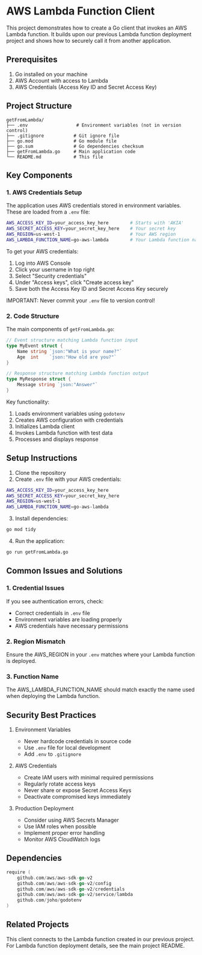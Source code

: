 # AWS Lambda Function Client

This project demonstrates how to create a Go client that invokes an AWS Lambda function. It builds upon our previous Lambda function deployment project and shows how to securely call it from another application.

## Prerequisites
1. Go installed on your machine
2. AWS Account with access to Lambda
3. AWS Credentials (Access Key ID and Secret Access Key)

## Project Structure
```
getFromLambda/
├── .env                  # Environment variables (not in version control)
├── .gitignore           # Git ignore file
├── go.mod               # Go module file
├── go.sum               # Go dependencies checksum
├── getFromLambda.go     # Main application code
└── README.md            # This file
```

## Key Components

### 1. AWS Credentials Setup
The application uses AWS credentials stored in environment variables. These are loaded from a `.env` file:

```bash
AWS_ACCESS_KEY_ID=your_access_key_here        # Starts with 'AKIA'
AWS_SECRET_ACCESS_KEY=your_secret_key_here    # Your secret key
AWS_REGION=us-west-1                          # Your AWS region
AWS_LAMBDA_FUNCTION_NAME=go-aws-lambda        # Your Lambda function name
```

To get your AWS credentials:
1. Log into AWS Console
2. Click your username in top right
3. Select "Security credentials"
4. Under "Access keys", click "Create access key"
5. Save both the Access Key ID and Secret Access Key securely

IMPORTANT: Never commit your `.env` file to version control!

### 2. Code Structure

The main components of `getFromLambda.go`:

```go
// Event structure matching Lambda function input
type MyEvent struct {
    Name string `json:"What is your name?"`
    Age  int    `json:"How old are you?"`
}

// Response structure matching Lambda function output
type MyResponse struct {
    Message string `json:"Answer"`
}
```

Key functionality:
1. Loads environment variables using `godotenv`
2. Creates AWS configuration with credentials
3. Initializes Lambda client
4. Invokes Lambda function with test data
5. Processes and displays response

## Setup Instructions

1. Clone the repository
2. Create `.env` file with your AWS credentials:
```bash
AWS_ACCESS_KEY_ID=your_access_key_here
AWS_SECRET_ACCESS_KEY=your_secret_key_here
AWS_REGION=us-west-1
AWS_LAMBDA_FUNCTION_NAME=go-aws-lambda
```

3. Install dependencies:
```bash
go mod tidy
```

4. Run the application:
```bash
go run getFromLambda.go
```

## Common Issues and Solutions

### 1. Credential Issues
If you see authentication errors, check:
- Correct credentials in `.env` file
- Environment variables are loading properly
- AWS credentials have necessary permissions

### 2. Region Mismatch
Ensure the AWS_REGION in your `.env` matches where your Lambda function is deployed.

### 3. Function Name
The AWS_LAMBDA_FUNCTION_NAME should match exactly the name used when deploying the Lambda function.

## Security Best Practices

1. Environment Variables
   - Never hardcode credentials in source code
   - Use `.env` file for local development
   - Add `.env` to `.gitignore`

2. AWS Credentials
   - Create IAM users with minimal required permissions
   - Regularly rotate access keys
   - Never share or expose Secret Access Keys
   - Deactivate compromised keys immediately

3. Production Deployment
   - Consider using AWS Secrets Manager
   - Use IAM roles when possible
   - Implement proper error handling
   - Monitor AWS CloudWatch logs

## Dependencies

```go
require (
    github.com/aws/aws-sdk-go-v2
    github.com/aws/aws-sdk-go-v2/config
    github.com/aws/aws-sdk-go-v2/credentials
    github.com/aws/aws-sdk-go-v2/service/lambda
    github.com/joho/godotenv
)
```

## Related Projects
This client connects to the Lambda function created in our previous project. For Lambda function deployment details, see the main project README.